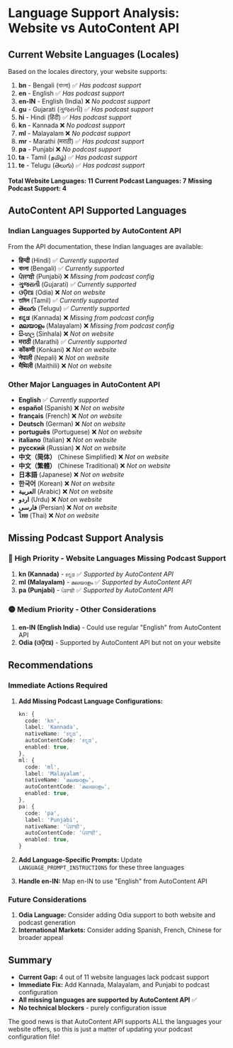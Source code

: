 # Language Support Analysis: Website vs AutoContent API

## Current Website Languages (Locales)
Based on the locales directory, your website supports:
1. **bn** - Bengali (বাংলা) ✅ *Has podcast support*
2. **en** - English ✅ *Has podcast support*  
3. **en-IN** - English (India) ❌ *No podcast support*
4. **gu** - Gujarati (ગુજરાતી) ✅ *Has podcast support*
5. **hi** - Hindi (हिंदी) ✅ *Has podcast support*
6. **kn** - Kannada ❌ *No podcast support*
7. **ml** - Malayalam ❌ *No podcast support*
8. **mr** - Marathi (मराठी) ✅ *Has podcast support*
9. **pa** - Punjabi ❌ *No podcast support*
10. **ta** - Tamil (தமிழ்) ✅ *Has podcast support*
11. **te** - Telugu (తెలుగు) ✅ *Has podcast support*

**Total Website Languages: 11**
**Current Podcast Languages: 7**
**Missing Podcast Support: 4**

## AutoContent API Supported Languages

### Indian Languages Supported by AutoContent API
From the API documentation, these Indian languages are available:
- **हिन्दी** (Hindi) ✅ *Currently supported*
- **বাংলা** (Bengali) ✅ *Currently supported*  
- **ਪੰਜਾਬੀ** (Punjabi) ❌ *Missing from podcast config*
- **ગુજરાતી** (Gujarati) ✅ *Currently supported*
- **ଓଡ଼ିଆ** (Odia) ❌ *Not on website*
- **তমিল** (Tamil) ✅ *Currently supported*
- **తెలుగు** (Telugu) ✅ *Currently supported*
- **ಕನ್ನಡ** (Kannada) ❌ *Missing from podcast config*
- **മലയാളം** (Malayalam) ❌ *Missing from podcast config*
- **සිංහල** (Sinhala) ❌ *Not on website*
- **मराठी** (Marathi) ✅ *Currently supported*
- **कोंकणी** (Konkani) ❌ *Not on website*
- **नेपाली** (Nepali) ❌ *Not on website*
- **मैथिली** (Maithili) ❌ *Not on website*

### Other Major Languages in AutoContent API
- **English** ✅ *Currently supported*
- **español** (Spanish) ❌ *Not on website*
- **français** (French) ❌ *Not on website*
- **Deutsch** (German) ❌ *Not on website*
- **português** (Portuguese) ❌ *Not on website*
- **italiano** (Italian) ❌ *Not on website*
- **русский** (Russian) ❌ *Not on website*
- **中文（简体）** (Chinese Simplified) ❌ *Not on website*
- **中文（繁體）** (Chinese Traditional) ❌ *Not on website*
- **日本語** (Japanese) ❌ *Not on website*
- **한국어** (Korean) ❌ *Not on website*
- **العربية** (Arabic) ❌ *Not on website*
- **اردو** (Urdu) ❌ *Not on website*
- **فارسی** (Persian) ❌ *Not on website*
- **ไทย** (Thai) ❌ *Not on website*

## Missing Podcast Support Analysis

### 🔴 **High Priority - Website Languages Missing Podcast Support**
1. **kn (Kannada)** - `ಕನ್ನಡ` ✅ *Supported by AutoContent API*
2. **ml (Malayalam)** - `മലയാളം` ✅ *Supported by AutoContent API*  
3. **pa (Punjabi)** - `ਪੰਜਾਬੀ` ✅ *Supported by AutoContent API*

### 🟡 **Medium Priority - Other Considerations**
1. **en-IN (English India)** - Could use regular "English" from AutoContent API
2. **Odia (ଓଡ଼ିଆ)** - Supported by AutoContent API but not on your website

## Recommendations

### Immediate Actions Required
1. **Add Missing Podcast Language Configurations:**
   ```typescript
   kn: {
     code: 'kn',
     label: 'Kannada',
     nativeName: 'ಕನ್ನಡ',
     autoContentCode: 'ಕನ್ನಡ',
     enabled: true,
   },
   ml: {
     code: 'ml', 
     label: 'Malayalam',
     nativeName: 'മലയാളം',
     autoContentCode: 'മലയാളം',
     enabled: true,
   },
   pa: {
     code: 'pa',
     label: 'Punjabi', 
     nativeName: 'ਪੰਜਾਬੀ',
     autoContentCode: 'ਪੰਜਾਬੀ',
     enabled: true,
   }
   ```

2. **Add Language-Specific Prompts:** Update `LANGUAGE_PROMPT_INSTRUCTIONS` for these three languages

3. **Handle en-IN:** Map en-IN to use "English" from AutoContent API

### Future Considerations
1. **Odia Language:** Consider adding Odia support to both website and podcast generation
2. **International Markets:** Consider adding Spanish, French, Chinese for broader appeal

## Summary
- **Current Gap:** 4 out of 11 website languages lack podcast support
- **Immediate Fix:** Add Kannada, Malayalam, and Punjabi to podcast configuration  
- **All missing languages are supported by AutoContent API** ✅
- **No technical blockers** - purely configuration issue

The good news is that AutoContent API supports ALL the languages your website offers, so this is just a matter of updating your podcast configuration file!
